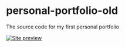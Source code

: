 # personal-portfolio-old
The source code for my first personal portfolio

[![Site preview](/images/bg/site-preview.png)](https://kingshuk.cf)
